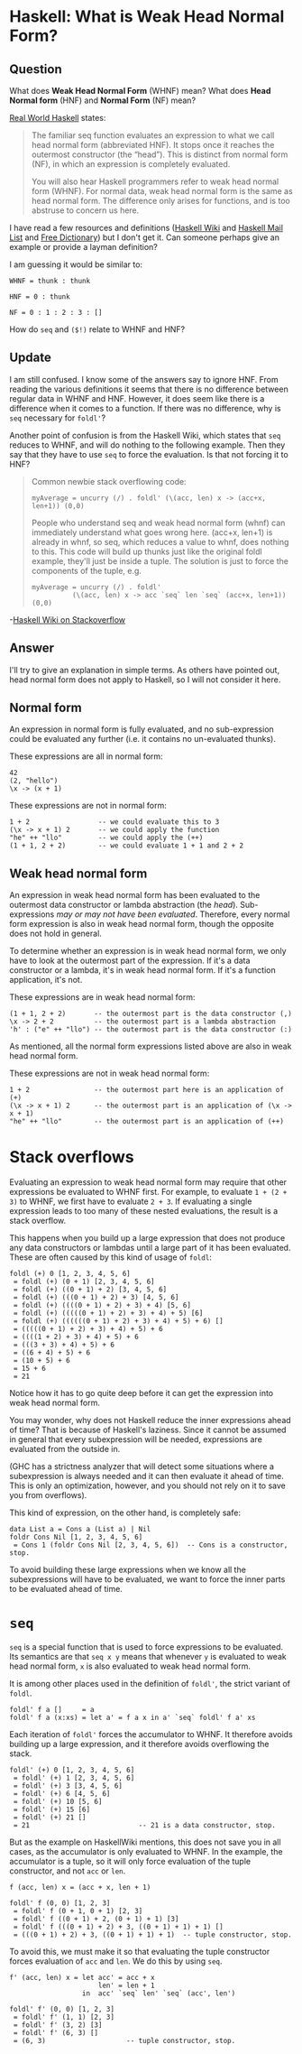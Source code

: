 
# Haskell: What is Weak Head Normal Form?

## Question
      
What does **Weak Head Normal Form** (WHNF) mean? What does **Head Normal form** (HNF) and **Normal Form** (NF) mean?

[Real World Haskell](http://book.realworldhaskell.org/read/concurrent-and-multicore-programming.html) states:

> The familiar seq function evaluates an expression to what we call head normal form (abbreviated HNF). It stops once it reaches the outermost constructor (the “head”). This is distinct from normal form (NF), in which an expression is completely evaluated.
> 
> You will also hear Haskell programmers refer to weak head normal form (WHNF). For normal data, weak head normal form is the same as head normal form. The difference only arises for functions, and is too abstruse to concern us here.

I have read a few resources and definitions ([Haskell Wiki](http://en.wikibooks.org/wiki/Haskell/Graph_reduction#Weak_Head_Normal_Form) and [Haskell Mail List](http://www.haskell.org/pipermail/beginners/2010-February/003396.html) and [Free Dictionary](http://encyclopedia2.thefreedictionary.com/Weak+Head+Normal+Form)) but I don't get it. Can someone perhaps give an example or provide a layman definition?

I am guessing it would be similar to:

    WHNF = thunk : thunk
    
    HNF = 0 : thunk 
    
    NF = 0 : 1 : 2 : 3 : []
    

How do `seq` and `($!)` relate to WHNF and HNF?

Update
------

I am still confused. I know some of the answers say to ignore HNF. From reading the various definitions it seems that there is no difference between regular data in WHNF and HNF. However, it does seem like there is a difference when it comes to a function. If there was no difference, why is `seq` necessary for `foldl'`?

Another point of confusion is from the Haskell Wiki, which states that `seq` reduces to WHNF, and will do nothing to the following example. Then they say that they have to use `seq` to force the evaluation. Is that not forcing it to HNF?

> Common newbie stack overflowing code:
> 
>     myAverage = uncurry (/) . foldl' (\(acc, len) x -> (acc+x, len+1)) (0,0)
>     
> 
> People who understand seq and weak head normal form (whnf) can immediately understand what goes wrong here. (acc+x, len+1) is already in whnf, so seq, which reduces a value to whnf, does nothing to this. This code will build up thunks just like the original foldl example, they'll just be inside a tuple. The solution is just to force the components of the tuple, e.g.
> 
>     myAverage = uncurry (/) . foldl' 
>               (\(acc, len) x -> acc `seq` len `seq` (acc+x, len+1)) (0,0)
>     

-[Haskell Wiki on Stackoverflow](http://www.haskell.org/haskellwiki/Stack_overflow)
## Answer
      
I'll try to give an explanation in simple terms. As others have pointed out, head normal form does not apply to Haskell, so I will not consider it here.

Normal form
-----------

An expression in normal form is fully evaluated, and no sub-expression could be evaluated any further (i.e. it contains no un-evaluated thunks).

These expressions are all in normal form:

    42
    (2, "hello")
    \x -> (x + 1)
    

These expressions are not in normal form:

    1 + 2                 -- we could evaluate this to 3
    (\x -> x + 1) 2       -- we could apply the function
    "he" ++ "llo"         -- we could apply the (++)
    (1 + 1, 2 + 2)        -- we could evaluate 1 + 1 and 2 + 2
    

Weak head normal form
---------------------

An expression in weak head normal form has been evaluated to the outermost data constructor or lambda abstraction (the _head_). Sub-expressions _may or may not have been evaluated_. Therefore, every normal form expression is also in weak head normal form, though the opposite does not hold in general.

To determine whether an expression is in weak head normal form, we only have to look at the outermost part of the expression. If it's a data constructor or a lambda, it's in weak head normal form. If it's a function application, it's not.

These expressions are in weak head normal form:

    (1 + 1, 2 + 2)       -- the outermost part is the data constructor (,)
    \x -> 2 + 2          -- the outermost part is a lambda abstraction
    'h' : ("e" ++ "llo") -- the outermost part is the data constructor (:)
    

As mentioned, all the normal form expressions listed above are also in weak head normal form.

These expressions are not in weak head normal form:

    1 + 2                -- the outermost part here is an application of (+)
    (\x -> x + 1) 2      -- the outermost part is an application of (\x -> x + 1)
    "he" ++ "llo"        -- the outermost part is an application of (++)
    

Stack overflows
===============

Evaluating an expression to weak head normal form may require that other expressions be evaluated to WHNF first. For example, to evaluate `1 + (2 + 3)` to WHNF, we first have to evaluate `2 + 3`. If evaluating a single expression leads to too many of these nested evaluations, the result is a stack overflow.

This happens when you build up a large expression that does not produce any data constructors or lambdas until a large part of it has been evaluated. These are often caused by this kind of usage of `foldl`:

    foldl (+) 0 [1, 2, 3, 4, 5, 6]
     = foldl (+) (0 + 1) [2, 3, 4, 5, 6]
     = foldl (+) ((0 + 1) + 2) [3, 4, 5, 6]
     = foldl (+) (((0 + 1) + 2) + 3) [4, 5, 6]
     = foldl (+) ((((0 + 1) + 2) + 3) + 4) [5, 6]
     = foldl (+) (((((0 + 1) + 2) + 3) + 4) + 5) [6]
     = foldl (+) ((((((0 + 1) + 2) + 3) + 4) + 5) + 6) []
     = (((((0 + 1) + 2) + 3) + 4) + 5) + 6
     = ((((1 + 2) + 3) + 4) + 5) + 6
     = (((3 + 3) + 4) + 5) + 6
     = ((6 + 4) + 5) + 6
     = (10 + 5) + 6
     = 15 + 6
     = 21
    

Notice how it has to go quite deep before it can get the expression into weak head normal form.

You may wonder, why does not Haskell reduce the inner expressions ahead of time? That is because of Haskell's laziness. Since it cannot be assumed in general that every subexpression will be needed, expressions are evaluated from the outside in.

(GHC has a strictness analyzer that will detect some situations where a subexpression is always needed and it can then evaluate it ahead of time. This is only an optimization, however, and you should not rely on it to save you from overflows).

This kind of expression, on the other hand, is completely safe:

    data List a = Cons a (List a) | Nil
    foldr Cons Nil [1, 2, 3, 4, 5, 6]
     = Cons 1 (foldr Cons Nil [2, 3, 4, 5, 6])  -- Cons is a constructor, stop. 
    

To avoid building these large expressions when we know all the subexpressions will have to be evaluated, we want to force the inner parts to be evaluated ahead of time.

`seq`
=====

`seq` is a special function that is used to force expressions to be evaluated. Its semantics are that `seq x y` means that whenever `y` is evaluated to weak head normal form, `x` is also evaluated to weak head normal form.

It is among other places used in the definition of `foldl'`, the strict variant of `foldl`.

    foldl' f a []     = a
    foldl' f a (x:xs) = let a' = f a x in a' `seq` foldl' f a' xs
    

Each iteration of `foldl'` forces the accumulator to WHNF. It therefore avoids building up a large expression, and it therefore avoids overflowing the stack.

    foldl' (+) 0 [1, 2, 3, 4, 5, 6]
     = foldl' (+) 1 [2, 3, 4, 5, 6]
     = foldl' (+) 3 [3, 4, 5, 6]
     = foldl' (+) 6 [4, 5, 6]
     = foldl' (+) 10 [5, 6]
     = foldl' (+) 15 [6]
     = foldl' (+) 21 []
     = 21                           -- 21 is a data constructor, stop.
    

But as the example on HaskellWiki mentions, this does not save you in all cases, as the accumulator is only evaluated to WHNF. In the example, the accumulator is a tuple, so it will only force evaluation of the tuple constructor, and not `acc` or `len`.

    f (acc, len) x = (acc + x, len + 1)
    
    foldl' f (0, 0) [1, 2, 3]
     = foldl' f (0 + 1, 0 + 1) [2, 3]
     = foldl' f ((0 + 1) + 2, (0 + 1) + 1) [3]
     = foldl' f (((0 + 1) + 2) + 3, ((0 + 1) + 1) + 1) []
     = (((0 + 1) + 2) + 3, ((0 + 1) + 1) + 1)  -- tuple constructor, stop.
    

To avoid this, we must make it so that evaluating the tuple constructor forces evaluation of `acc` and `len`. We do this by using `seq`.

    f' (acc, len) x = let acc' = acc + x
                          len' = len + 1
                      in  acc' `seq` len' `seq` (acc', len')
    
    foldl' f' (0, 0) [1, 2, 3]
     = foldl' f' (1, 1) [2, 3]
     = foldl' f' (3, 2) [3]
     = foldl' f' (6, 3) []
     = (6, 3)                    -- tuple constructor, stop.
    